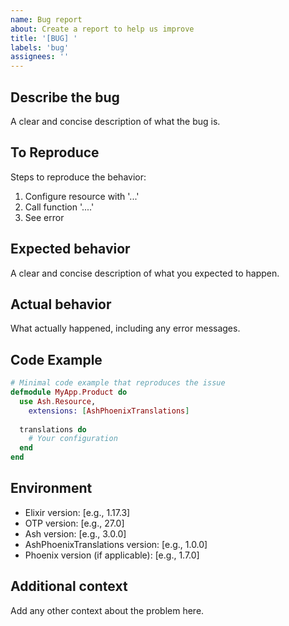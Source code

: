 ```yaml
---
name: Bug report
about: Create a report to help us improve
title: '[BUG] '
labels: 'bug'
assignees: ''
---
```


## Describe the bug
A clear and concise description of what the bug is.

## To Reproduce
Steps to reproduce the behavior:

1. Configure resource with '...'
2. Call function '....'
3. See error

## Expected behavior
A clear and concise description of what you expected to happen.

## Actual behavior
What actually happened, including any error messages.

## Code Example
```elixir
# Minimal code example that reproduces the issue
defmodule MyApp.Product do
  use Ash.Resource,
    extensions: [AshPhoenixTranslations]
  
  translations do
    # Your configuration
  end
end
```

## Environment
- Elixir version: [e.g., 1.17.3]
- OTP version: [e.g., 27.0]
- Ash version: [e.g., 3.0.0]
- AshPhoenixTranslations version: [e.g., 1.0.0]
- Phoenix version (if applicable): [e.g., 1.7.0]

## Additional context
Add any other context about the problem here.